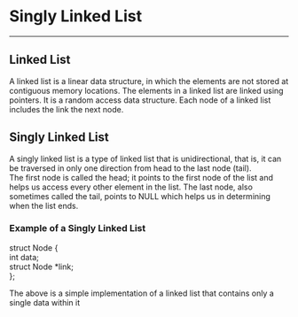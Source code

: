 <h1>Singly Linked List </h1>
<hr>

<h2> Linked List </h2>
<p>A linked list is a linear data structure, in which the elements are not stored at contiguous memory locations.
 The elements in a linked list are linked using pointers. It is a random access data structure. Each node of a linked 
list includes the link the next node. </p>

<h2> Singly Linked List </h2>
<p> A singly linked list is a type of linked list that is unidirectional, that is, it can be traversed in only one direction from head to the last node (tail).
<br> The first node is called the head; it points to the first node of the list and helps us access every other element in the list. The last node, also sometimes 
called the tail, points to NULL which helps us in determining when the list ends. </p>

<h3> Example of a Singly Linked List </h3>

<p> struct Node {<br>
	int data;<br>
	struct Node *link;<br>
};
</p>

<p> The above is a simple implementation of a linked list that contains only a single data within it </p>


